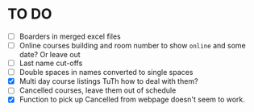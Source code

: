 # TO DO

- [ ] Boarders in merged excel files
- [ ] Online courses building and room number to show ```online``` and some date? Or leave out
- [ ] Last name cut-offs
- [ ] Double spaces in names converted to single spaces
- [x] Multi day course listings TuTh how to deal with them?
- [ ] Cancelled courses, leave them out of schedule 
- [x] Function to pick up Cancelled from webpage doesn't seem to work.